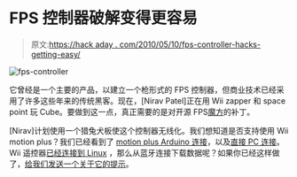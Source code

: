 # FPS 控制器破解变得更容易

> 原文:[https://hack aday . com/2010/05/10/fps-controller-hacks-getting-easy/](https://hackaday.com/2010/05/10/fps-controller-hacks-getting-easier/)

![](../Images/6eeec89625e1477169eb3336561b7f98.png "fps-controller")

它曾经是一个主要的产品，以建立一个枪形式的 FPS 控制器，但商业技术已经采用了许多这些年来的传统黑客。现在，[Nirav Patel]正在用 Wii zapper 和 space point 玩 Cube。要做到这一点，真正需要的是对开源 FPS[魔方](http://cubeengine.com/cube.php4)的补丁。

[Nirav]计划使用一个猎兔犬板使这个控制器无线化。我们想知道是否支持使用 Wii motion plus？我们已经看到了 [motion plus Arduino 连接](http://hackaday.com/2009/06/23/wii-motionplus-arduino/)，以及[直接 PC 连接](http://hackaday.com/2010/02/01/wii-motion-plus-direct-pc-interface/)。Wii 遥控器[已经连接到 Linux](http://hackaday.com/2009/11/28/how-to-use-wiimotes-w-linux/) ，那么从蓝牙连接下载数据呢？如果你已经这样做了，[给我们发送一个关于它的提示](http://hackaday.com/contact-hack-a-day/)。